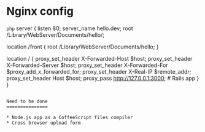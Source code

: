 Nginx config
============

```php```
server {
  listen 80;
  server_name hello.dev;
  root /Library/WebServer/Documents/hello/;

  location /front {
    root /Library/WebServer/Documents/hello;
  }

  location / {
    proxy_set_header X-Forwarded-Host $host;
    proxy_set_header X-Forwarded-Server $host;
    proxy_set_header X-Forwarded-For $proxy_add_x_forwarded_for;
    proxy_set_header X-Real-IP $remote_addr;
    proxy_set_header Host $host;
    proxy_pass http://127.0.0.1:3000; # Rails app
  }
}
```

Need to be done
===============

* Node.js app as a CoffeeScript files compiler
* Cross browser upload form